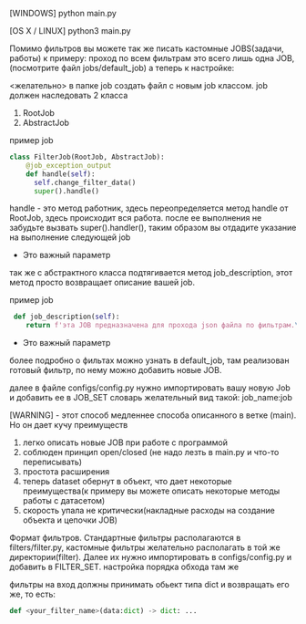 [WINDOWS] python main.py

[OS X / LINUX] python3 main.py

Помимо фильтров вы можете так же писать кастомные JOBS(задачи, работы)
к примеру: проход по всем фильтрам это всего лишь одна JOB, (посмотрите  файл jobs/default_job)
а теперь к настройке:

<желательно> в папке job создать файл с новым job  классом.
job должен наследовать 2 класса 

 1) RootJob
 2) AbstractJob
 
 пример job
```python
class FilterJob(RootJob, AbstractJob):
    @job_exception_output
    def handle(self):
      self.change_filter_data()
      super().handle()
```
handle - это метод работник, здесь переопределяется метод handle от RootJob, здесь происходит вся работа. после ее выполнения не забудьте вызвать super().handler(), таким образом вы отдадите указание на выполнение следующей job 

* Это важный параметр

так же с абстрактного класса подтягивается метод job_description, этот метод просто возвращает описание вашей job.

пример job
```python
 def job_description(self):
    return f'эта JOB предназначена для прохода json файла по фильтрам.\nПоставлены фильтры: {self.get_filters_name()}'
```
* Это важный параметр

более подробно о фильтах можно узнать в default_job, там реализован готовый фильтр, по нему можно добавить новые JOB. 

далее в файле configs/config.py нужно импортировать вашу новую Job и добавить ее в JOB_SET словарь 
желательный вид такой: job_name:job


[WARNING] - этот способ медленнее способа описанного в ветке (main). Но он дает кучу преимуществ
1) легко описать новые JOB при работе с программой
2) соблюден принцип open/closed (не надо лезть в main.py и что-то переписывать)
3) простота расширения
4) теперь dataset обернут в объект, что дает некоторые преимущества(к примеру вы можете описать некоторые методы работы с датасетом)
5) скорость упала не критически(накладные расходы на создание объекта и цепочки JOB)


Формат фильтров. Стандартные фильтры располагаются в filters/filter.py, кастомные фильтры желательно располагать в той же директории(filter). Далее их нужно импортировать в configs/config.py и добавить в FILTER_SET. настройка порядка обхода там же

фильтры на вход должны принимать обьект типа dict и возвращать его же, то есть:
```python
def <your_filter_name>(data:dict) -> dict: ...
```
